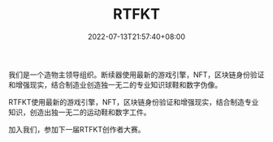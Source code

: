 ﻿---
weight: 
title: "RTFKT"
description: "虚拟运动鞋和收藏品的创造者，融合时尚和游戏的现实。Creators of virtual sneakers and collectibles, merging realities in fashion and gaming."
date: 2022-07-13T21:57:40+08:00
lastmod: 2022-07-13T16:45:40+08:00
draft: false
authors: ["june"]
featuredImage: "509.jpg"
link: "https://rtfkt.com/"
tags: ["RTFKT","数字收藏品"]
categories: ["navigation"]
navigation: ["数字收藏品"]
lightgallery: true
toc: true
pinned: false
recommend: false
recommend1: false
---
我们是一个造物主领导组织。断续器使用最新的游戏引擎，NFT，区块链身份验证和增强现实，结合制造业创造独一无二的专业知识球鞋和数字伪像。

RTFKT使用最新的游戏引擎，NFT，区块链身份验证和增强现实，结合制造专业知识，创造出独一无二的运动鞋和数字工件。

加入我们，参加下一届RTFKT创作者大赛。